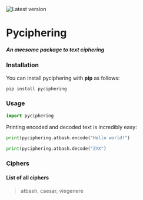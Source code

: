 ![Latest version](https://img.shields.io/pypi/v/pyciphering?color=%23f6d155&label=version&style=flat-square)

# Pyciphering

##### An awesome package to text ciphering

### Installation

You can install pyciphering with **pip** as follows:

```
pip install pyciphering
```

### Usage

```python
import pyciphering
```

Printing encoded and decoded text is incredibly easy:

```python
print(pyciphering.atbash.encode("Hello world!")

print(pyciphering.atbash.decode("ZYX")
```

### Ciphers

#### List of all ciphers

> atbash, caesar, viegenere